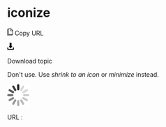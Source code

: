 # iconize

![Copy URL](media/iconize/Copy.png)
Copy URL

![Download](media/iconize/Download.png)

Download topic

Don't use. Use *shrink to an icon* or *minimize* instead.

![In progress](media/iconize/activity-large.gif)

URL :

